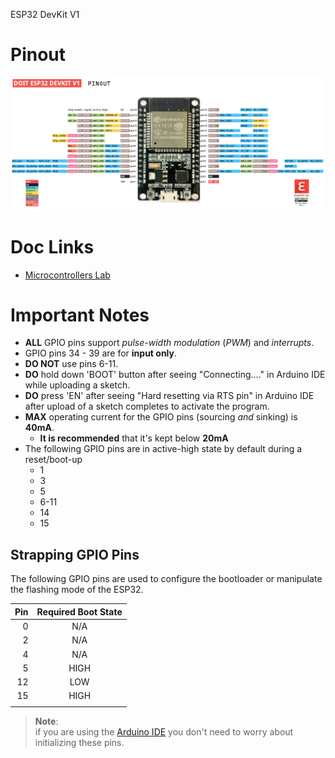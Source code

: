 
ESP32 DevKit V1

# Pinout
![44e4a0892d30632a61810a165d4b8823.png](https://github.com/tayjaybabee/is_hardware_docs/blob/main/_resources/c28376409f0f4ffb9e2d91d98dbc9c60.png?raw=true)

# Doc Links

* [Microcontrollers Lab](https://microcontrollerslab.com/esp32-pinout-use-gpio-pins/)

# Important Notes

* **ALL** GPIO pins support *pulse-width modulation* (*PWM*) and *interrupts*.
* GPIO pins 34 - 39 are for **input only**.
* **DO NOT** use pins 6-11.
* **DO** hold down 'BOOT' button after seeing "Connecting...." in Arduino IDE while uploading a sketch.
* **DO** press 'EN' after seeing "Hard resetting via RTS pin" in Arduino IDE after upload of a sketch completes to activate the program.
* **MAX** operating current for the GPIO pins (sourcing *and* sinking) is **40mA**.
  * **It is recommended** that it's kept below **20mA**
* The following GPIO pins are in active-high state by default during a reset/boot-up
  * 1
  * 3
  * 5
  * 6-11
  * 14
  * 15

## Strapping GPIO Pins

The following GPIO pins are used to configure the bootloader or manipulate the flashing mode of the ESP32.

|  Pin | Required Boot State |
| ---: | :-----------------: |
|    0 |         N/A         |
|    2 |         N/A         |
|    4 |         N/A         |
|    5 |        HIGH         |
|   12 |         LOW         |
|   15 |        HIGH         |
|      |                     |

> **Note**: 
>   <br>if you are using the [Arduino IDE](https://www.arduino.cc/en/software) you don't need to worry about initializing these pins.
